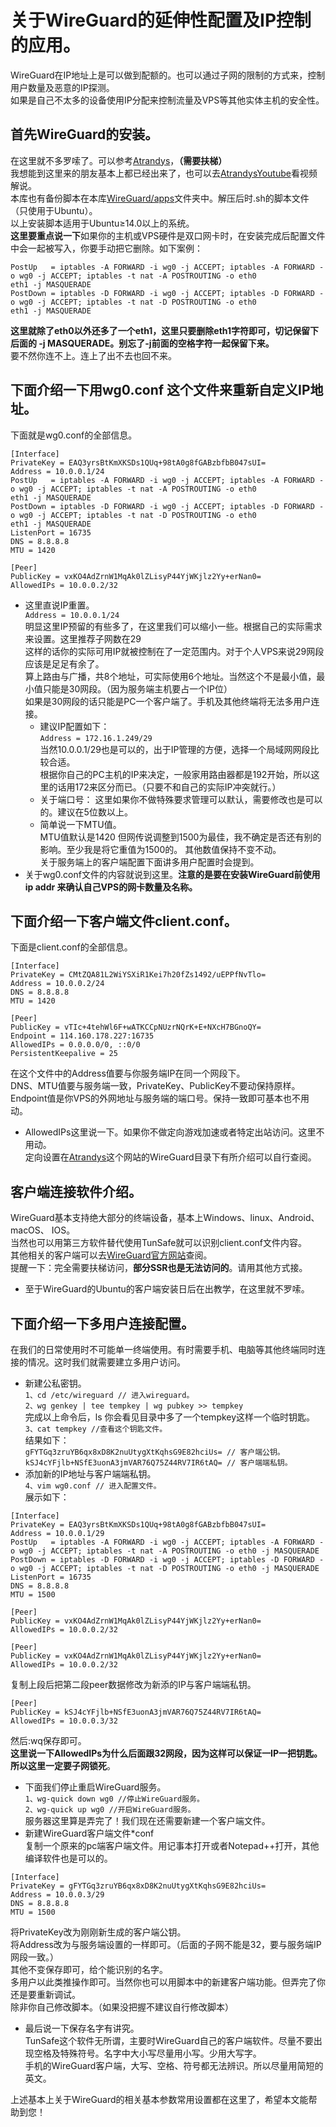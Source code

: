 # 关于WireGuard的延伸性配置及IP控制的应用。  
WireGuard在IP地址上是可以做到配额的。也可以通过子网的限制的方式来，控制用户数量及恶意的IP探测。  
如果是自己不太多的设备使用IP分配来控制流量及VPS等其他实体主机的安全性。  
## 首先WireGuard的安装。  
在这里就不多罗嗦了。可以参考[Atrandys](https://www.atrandys.com/2018/1345.html)，**（需要扶梯）**   
我想能到这里来的朋友基本上都已经出来了，也可以去[AtrandysYoutube](https://www.youtube.com/watch?v=-98GAytcUBE)看视频解说。  
本库也有备份脚本在本库[WireGuard/apps](https://raw.githubusercontent.com/szhaolu/Ubuntu/master/WireGuard/apps/wireguard_install_ubuntu.zip)文件夹中。解压后时.sh的脚本文件（只使用于Ubuntu）。  
以上安装脚本适用于Ubuntu≥14.0以上的系统。  
**这里要重点说一下**如果你的主机或VPS硬件是双口网卡时，在安装完成后配置文件中会一起被写入，你要手动把它删除。如下案例：  
```
PostUp   = iptables -A FORWARD -i wg0 -j ACCEPT; iptables -A FORWARD -o wg0 -j ACCEPT; iptables -t nat -A POSTROUTING -o eth0
eth1 -j MASQUERADE
PostDown = iptables -D FORWARD -i wg0 -j ACCEPT; iptables -D FORWARD -o wg0 -j ACCEPT; iptables -t nat -D POSTROUTING -o eth0
eth1 -j MASQUERADE
```  
**这里就除了eth0以外还多了一个eth1，这里只要删除eth1字符即可，切记保留下后面的 -j MASQUERADE。别忘了-j前面的空格字符一起保留下来。**  
要不然你连不上。连上了出不去也回不来。  
## 下面介绍一下用wg0.conf 这个文件来重新自定义IP地址。  
下面就是wg0.conf的全部信息。  
```
[Interface]
PrivateKey = EAQ3yrsBtKmXKSDs1QUq+98tA0g8fGABzbfbB047sUI=
Address = 10.0.0.1/24
PostUp   = iptables -A FORWARD -i wg0 -j ACCEPT; iptables -A FORWARD -o wg0 -j ACCEPT; iptables -t nat -A POSTROUTING -o eth0
eth1 -j MASQUERADE
PostDown = iptables -D FORWARD -i wg0 -j ACCEPT; iptables -D FORWARD -o wg0 -j ACCEPT; iptables -t nat -D POSTROUTING -o eth0
eth1 -j MASQUERADE
ListenPort = 16735
DNS = 8.8.8.8
MTU = 1420

[Peer]
PublicKey = vxKO4AdZrnW1MqAk0lZLisyP44YjWKjlz2Yy+erNan0=
AllowedIPs = 10.0.0.2/32
```  
* 这里直说IP重置。  
`Address = 10.0.0.1/24`  
明显这里IP预留的有些多了，在这里我们可以缩小一些。根据自己的实际需求来设置。这里推荐子网数在29  
这样的话你的实际可用IP就被控制在了一定范围内。对于个人VPS来说29网段应该是足足有余了。  
算上路由与广播，共8个地址，可实际使用6个地址。当然这个不是最小值，最小值只能是30网段。（因为服务端主机要占一个IP位）  
如果是30网段的话只能是PC一个客户端了。手机及其他终端将无法多用户连接。  
  * 建议IP配置如下：  
`Address = 172.16.1.249/29`   
当然10.0.0.1/29也是可以的，出于IP管理的方便，选择一个局域网网段比较合适。  
根据你自己的PC主机的IP来决定，一般家用路由器都是192开始，所以这里的话用172来区分而已。（只要不和自己的实际IP冲突就行。）  
  * 关于端口号：
这里如果你不做特殊要求管理可以默认，需要修改也是可以的。建议在5位数以上。  
  * 简单说一下MTU值。  
MTU值默认是1420 但网传说调整到1500为最佳，我不确定是否还有别的影响。至少我是将它重值为1500的。 
其他数值保持不变不动。  
关于服务端上的客户端配置下面讲多用户配置时会提到。  
* 关于wg0.conf文件的内容就说到这里。**注意的是要在安装WireGuard前使用 ip addr 来确认自己VPS的网卡数量及名称。**  
## 下面介绍一下客户端文件client.conf。  
下面是client.conf的全部信息。  
```
[Interface]
PrivateKey = CMtZQA81L2WiYSXiR1Kei7h20fZs1492/uEPPfNvTlo=
Address = 10.0.0.2/24 
DNS = 8.8.8.8
MTU = 1420

[Peer]
PublicKey = vTIc+4tehWl6F+wATKCCpNUzrNQrK+E+NXcH7BGnoQY=
Endpoint = 114.160.178.227:16735
AllowedIPs = 0.0.0.0/0, ::0/0
PersistentKeepalive = 25
```  
在这个文件中的Address值要与你服务端IP在同一个网段下。  
DNS、MTU值要与服务端一致，PrivateKey、PublicKey不要动保持原样。  
Endpoint值是你VPS的外网地址与服务端的端口号。保持一致即可基本也不用动。  
* AllowedIPs这里说一下。如果你不做定向游戏加速或者特定出站访问。这里不用动。  
定向设置在[Atrandys](https://www.atrandys.com/)这个网站的WireGuard目录下有所介绍可以自行查阅。  
## 客户端连接软件介绍。  
WireGuard基本支持绝大部分的终端设备，基本上Windows、linux、Android、 macOS、 IOS。  
当然也可以用第三方软件替代使用TunSafe就可以识别client.conf文件内容。  
其他相关的客户端可以去[WireGuard官方网站](https://www.wireguard.com/install/)查阅。  
提醒一下：完全需要扶梯访问，**部分SSR也是无法访问的**。请用其他方式接。  
* 至于WireGuard的Ubuntu的客户端安装日后在出教学，在这里就不罗嗦。  
## 下面介绍一下多用户连接配置。  
在我们的日常使用时不可能单一终端使用。有时需要手机、电脑等其他终端同时连接的情况。这时我们就需要建立多用户访问。  
* 新建公私密钥。  
`1、cd /etc/wireguard // 进入wireguard。`  
`2、wg genkey | tee tempkey | wg pubkey >> tempkey`  
完成以上命令后，ls 你会看见目录中多了一个tempkey这样一个临时钥匙。  
`3、cat tempkey //查看这个钥匙文件。`  
结果如下：  
`gFYTGq3zruYB6qx8xD8K2nuUtygXtKqhsG9E82hciUs= // 客户端公钥。`  
`kSJ4cYFjlb+NSfE3uonA3jmVAR76Q75Z44RV7IR6tAQ= // 客户端端私钥。`  
* 添加新的IP地址与客户端端私钥。  
`4、vim wg0.conf // 进入配置文件。`  
展示如下：  
```
[Interface]
PrivateKey = EAQ3yrsBtKmXKSDs1QUq+98tA0g8fGABzbfbB047sUI=
Address = 10.0.0.1/29 
PostUp   = iptables -A FORWARD -i wg0 -j ACCEPT; iptables -A FORWARD -o wg0 -j ACCEPT; iptables -t nat -A POSTROUTING -o eth0 -j MASQUERADE
PostDown = iptables -D FORWARD -i wg0 -j ACCEPT; iptables -D FORWARD -o wg0 -j ACCEPT; iptables -t nat -D POSTROUTING -o eth0 -j MASQUERADE
ListenPort = 16735
DNS = 8.8.8.8
MTU = 1500

[Peer]
PublicKey = vxKO4AdZrnW1MqAk0lZLisyP44YjWKjlz2Yy+erNan0=
AllowedIPs = 10.0.0.2/32

[Peer]
PublicKey = vxKO4AdZrnW1MqAk0lZLisyP44YjWKjlz2Yy+erNan0=
AllowedIPs = 10.0.0.2/32
```  
复制上段后把第二段peer数据修改为新添的IP与客户端端私钥。  
```
[Peer]
PublicKey = kSJ4cYFjlb+NSfE3uonA3jmVAR76Q75Z44RV7IR6tAQ=
AllowedIPs = 10.0.0.3/32
```  
然后:wq保存即可。  
**这里说一下AllowedIPs为什么后面跟32网段，因为这样可以保证一IP一把钥匙。所以这里一定要子网锁死**。  
  * 下面我们停止重启WireGuard服务。  
`1、wg-quick down wg0 //停止WireGuard服务。`  
`2、wg-quick up wg0 //开启WireGuard服务。`  
服务器这里算是弄完了！我们现在还需要新建一个客户端文件。  
* 新建WireGuard客户端文件*conf  
复制一个原来的pc端客户端文件。用记事本打开或者Notepad++打开，其他编译软件也是可以的。  
 ```
[Interface]
PrivateKey = gFYTGq3zruYB6qx8xD8K2nuUtygXtKqhsG9E82hciUs=
Address = 10.0.0.3/29 
DNS = 8.8.8.8
MTU = 1500
```  
将PrivateKey改为刚刚新生成的客户端公钥。  
将Address改为与服务端设置的一样即可。（后面的子网不能是32，要与服务端IP网段一致。）  
其他不变保存即可，给个能识别的名字。  
多用户以此类推操作即可。当然你也可以用脚本中的新建客户端功能。但弄完了你还是要重新调试。  
除非你自己修改脚本。（如果没把握不建议自行修改脚本）  
  * 最后说一下保存名字有讲究。  
TunSafe这个软件无所谓，主要时WireGuard自己的客户端软件。尽量不要出现空格及特殊符号。名字中大小写尽量用小写。少用大写字。  
手机的WireGuard客户端，大写、空格、符号都无法辨识。所以尽量用简短的英文。  

上述基本上关于WireGuard的相关基本参数常用设置都在这里了，希望本文能帮助到您！  
